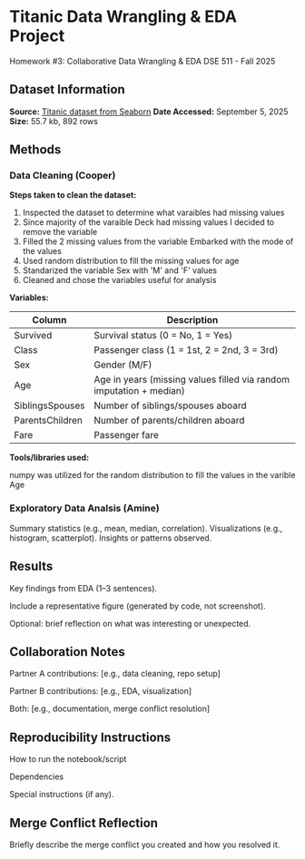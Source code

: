 
# Titanic Data Wrangling & EDA Project
Homework #3: Collaborative Data Wrangling & EDA 
DSE 511 - Fall 2025

## Dataset Information

**Source:** [Titanic dataset from Seaborn](https://github.com/mwaskom/seaborn-data/blob/master/titanic.csv)
**Date Accessed:** September 5, 2025
**Size:** 55.7 kb, 892 rows

## Methods
### Data Cleaning (Cooper)

**Steps taken to clean the dataset:**

1. Inspected the dataset to determine what varaibles had missing values
2. Since majority of the varaible Deck had missing values I decided to remove the variable
3. Filled the 2 missing values from the variable Embarked with the mode of the values
4. Used random distribution to fill the missing values for age
5. Standarized the variable Sex with 'M' and 'F' values
6. Cleaned and chose the variables useful for analysis

**Variables:**

| Column            | Description |
|------------------|-------------|
| Survived          | Survival status (0 = No, 1 = Yes) |
| Class             | Passenger class (1 = 1st, 2 = 2nd, 3 = 3rd) |
| Sex               | Gender (M/F) |
| Age               | Age in years (missing values filled via random imputation + median) |
| SiblingsSpouses   | Number of siblings/spouses aboard |
| ParentsChildren   | Number of parents/children aboard |
| Fare              | Passenger fare |

**Tools/libraries used:** 

numpy was utilized for the random distribution to fill the values in the varible Age

### Exploratory Data Analsis (Amine)
Summary statistics (e.g., mean, median, correlation).
Visualizations (e.g., histogram, scatterplot).
Insights or patterns observed.

## Results
Key findings from EDA (1–3 sentences).

Include a representative figure (generated by code, not screenshot).

Optional: brief reflection on what was interesting or unexpected.

## Collaboration Notes
Partner A contributions: [e.g., data cleaning, repo setup]

Partner B contributions: [e.g., EDA, visualization]

Both: [e.g., documentation, merge conflict resolution]

## Reproducibility Instructions
How to run the notebook/script

Dependencies

Special instructions (if any).

## Merge Conflict Reflection
Briefly describe the merge conflict you created and how you resolved it.
